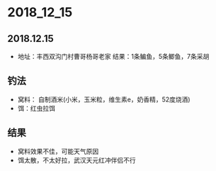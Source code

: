# 2018_12_15

## 2018.12.15
* 地址：丰西双沟门村曹哥杨哥老家     结果：1条鳊鱼，5条鲫鱼，7条采胡

## 钓法
* 窝料： 自制酒米(小米，玉米粒，维生素e，奶香精，52度烧酒)
* 饵：红虫拉饵

## 结果
* 窝料效果不佳，可能天气原因
* 饵太散，不太好拉，武汉天元红冲伴侣不行